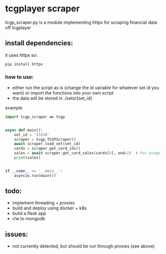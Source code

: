 # tcgplayer scraper

tcgp_scraper.py is a module implementing httpx for scraping financial data off tcgplayer

## install dependencies:

it uses httpx so:

```default
pip install httpx
```

### how to use:

- either run the script as is (change the id variable for whatever set id you want) or import the functions into your own script
- the data will be stored in ./sets/{set_id}

example

```python
import tcgp_scraper as tcgp


async def main():
    set_id = '23228'
    scraper = tcgp.TCGPScraper()
    await scraper.load_set(set_id)
    cards = scraper.get_card_ids()
    sales = await scraper.get_card_sales(cards[0], end=2)  # For example's sake, gets the 50 most recent sales of a single card.
    print(sales)


if __name__ == '__main__':
    asyncio.run(main())
```

## todo:

- implement threading + proxies
- build and deploy using docker + k8s
- build a flask app
- r/w to mongodb

## issues:

- not currently detected, but should be run through proxies (see above)
